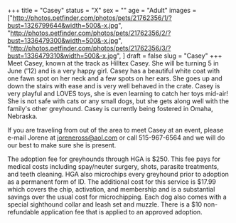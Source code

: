 +++
title = "Casey"
status = "X"
sex = ""
age = "Adult"
images = ["http://photos.petfinder.com/photos/pets/21762356/1/?bust=1326799644&width=500&-x.jpg",
"http://photos.petfinder.com/photos/pets/21762356/2/?bust=1336479300&width=500&-x.jpg",
"http://photos.petfinder.com/photos/pets/21762356/3/?bust=1336479310&width=500&-x.jpg",
]
draft = false
slug = "Casey"
+++
Meet Casey, known at the track as Hilltex Casey. She will be turning 5 in June ('12) and is a very happy girl. Casey has a beautiful white coat with one fawn spot on her neck and a few spots on her ears. She goes up and down the stairs with ease and is very well behaved in the crate. Casey is very playful and LOVES toys, she is even learning to catch her toys mid-air! She is not safe with cats or any small dogs, but she gets along well with the family's other greyhound. Casey is currently being fostered in Omaha, Nebraska. 


If you are traveling from out of the area to meet Casey at an event, please e-mail Jorene at joreneross@aol.com or call 515-967-6564 and we will do our best to make sure she is present.

The adoption fee for greyhounds through HGA is $250. This fee pays for medical costs including spay/neuter surgery, shots, parasite treatments, and teeth cleaning. HGA also microchips every greyhound prior to adoption as a permanent form of ID. The additional cost for this service is $17.99 which covers the chip, activation, and membership and is a substantial savings over the usual cost for microchipping. Each dog also comes with a special sighthound collar and leash set and muzzle. There is a $10 non-refundable application fee that is applied to an approved adoption.

